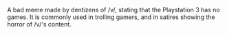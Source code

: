 A bad meme made by dentizens of /v/, stating that the Playstation 3 has no games. It is commonly used in trolling gamers, and in satires showing the horror of /v/'s content.
